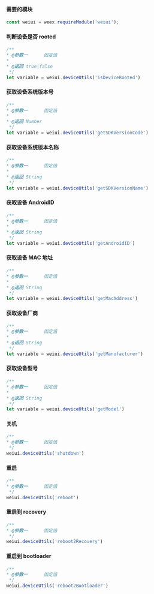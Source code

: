 #### 需要的模块

```js
const weiui = weex.requireModule('weiui');
```

#### 判断设备是否 rooted
```js
/**
* @参数一      固定值
* 
* @返回 true|false
 */
let variable = weiui.deviceUtils('isDeviceRooted')
```

#### 获取设备系统版本号
```js
/**
* @参数一      固定值
* 
* @返回 Number
 */
let variable = weiui.deviceUtils('getSDKVersionCode')
```

#### 获取设备系统版本名称
```js
/**
* @参数一      固定值
* 
* @返回 String
 */
let variable = weiui.deviceUtils('getSDKVersionName')
```

#### 获取设备 AndroidID
```js
/**
* @参数一      固定值
* 
* @返回 String
 */
let variable = weiui.deviceUtils('getAndroidID')
```

#### 获取设备 MAC 地址
```js
/**
* @参数一      固定值
* 
* @返回 String
 */
let variable = weiui.deviceUtils('getMacAddress')
```

#### 获取设备厂商
```js
/**
* @参数一      固定值
* 
* @返回 String
 */
let variable = weiui.deviceUtils('getManufacturer')
```

#### 获取设备型号
```js
/**
* @参数一      固定值
* 
* @返回 String
 */
let variable = weiui.deviceUtils('getModel')
```

#### 关机
```js
/**
* @参数一      固定值
 */
weiui.deviceUtils('shutdown')
```

#### 重启
```js
/**
* @参数一      固定值
 */
weiui.deviceUtils('reboot')
```

#### 重启到 recovery
```js
/**
* @参数一      固定值
 */
weiui.deviceUtils('reboot2Recovery')
```

#### 重启到 bootloader
```js
/**
* @参数一      固定值
 */
weiui.deviceUtils('reboot2Bootloader')
```


